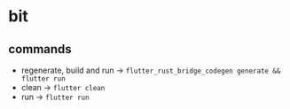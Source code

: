 # bit

## commands
- regenerate, build and run -> `flutter_rust_bridge_codegen generate && flutter run`
- clean -> `flutter clean`
- run -> `flutter run`
